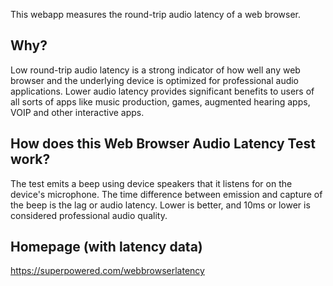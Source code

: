 This webapp measures the round-trip audio latency of a web browser.

## Why?

Low round-trip audio latency is a strong indicator of how well any web browser and the underlying device is optimized for professional audio applications. Lower audio latency provides significant benefits to users of all sorts of apps like music production, games, augmented hearing apps, VOIP and other interactive apps.

## How does this Web Browser Audio Latency Test work?

The test emits a beep using device speakers that it listens for on the device's microphone. The time difference between emission and capture of the beep is the lag or audio latency. Lower is better, and 10ms or lower is considered professional audio quality.

## Homepage (with latency data)

https://superpowered.com/webbrowserlatency
